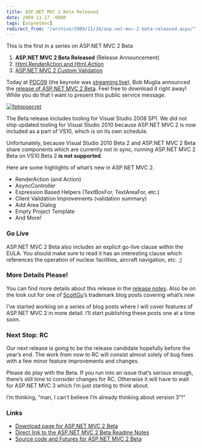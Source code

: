 ```yaml
---
title: ASP.NET MVC 2 Beta Released
date: 2009-11-17 -0800
tags: [aspnetmvc]
redirect_from: "/archive/2009/11/16/asp.net-mvc-2-beta-released.aspx/"
---
```


This is the first in a series on ASP.NET MVC 2 Beta

1.  **ASP.NET MVC 2 Beta Released** (Release Announcement)
2.  [Html.RenderAction and
    Html.Action](https://haacked.com/archive/2009/11/18/aspnetmvc2-render-action.aspx "RenderAction")
3.  [ASP.NET MVC 2 Custom
    Validation](https://haacked.com/archive/2009/11/19/aspnetmvc2-custom-validation.aspx "Custom Validation")

Today at [PDC09](http://microsoftpdc.com/ "PDC 2009") (the keynote was
[streaming live](http://microsoftpdc.com/ "Microsoft PDC")), Bob Muglia
announced the [release of ASP.NET MVC 2
Beta](http://go.microsoft.com/fwlink/?LinkID=157068 "ASP.NET MVC 2 Beta").
Feel free to download it right away! While you do that I want to present
this public service message.

[![fptopsecret](https://haacked.com/images/haacked_com/WindowsLiveWriter/ASP.NETMVC2Beta_99BE/fptopsecret_3.jpg "fptopsecret")](http://oddlyspecific.com/2009/11/i-guess-the-secret-is-out-now/ "OddlySpecific.com: Please Drive Safely")

The Beta release includes tooling for Visual Studio 2008 SP1. We did not
ship updated tooling for Visual Studio 2010 because ASP.NET MVC 2 is now
included as a part of VS10, which is on its own schedule.

Unfortunately, because Visual Studio 2010 Beta 2 and ASP.NET MVC 2 Beta
share components which are currently not in sync, running ASP.NET MVC 2
Beta on VS10 Beta 2 **is not supported**.

Here are some highlights of what’s new in ASP.NET MVC 2.

-   RenderAction (and Action)
-   AsyncController
-   Expression Based Helpers (TextBoxFor, TextAreaFor, etc.)
-   Client Validation Improvements (validation summary)
-   Add Area Dialog
-   Empty Project Template
-   And More!

### Go Live

ASP.NET MVC 2 Beta also includes an explicit go-live clause within the
EULA. You should make sure to read it has an interesting clause which
references the operation of nuclear facilities, aircraft navigation,
etc. ;)

### More Details Please!

You can find more details about this release in the [release
notes](http://go.microsoft.com/fwlink/?LinkID=157069 "ASP.NET MVC 2 Beta Release Notes").
Also be on the look out for one of
[ScottGu](http://weblogs.asp.net/scottgu/ "Scott Guthrie's Blog")’s
trademark blog posts covering what’s new

I’ve started working on a series of blog posts where I will cover
features of ASP.NET MVC 2 in more detail. I’ll start publishing these
posts one at a time soon.

### Next Stop: RC

Our next release is going to be the release candidate hopefully before
the year’s end. The work from now to RC will consist almost solely of
bug fixes with a few minor feature improvements and changes.

Please do play with the Beta. If you run into an issue that’s serious
enough, there’s still time to consider changes for RC. Otherwise it will
have to wait for ASP.NET MVC 3 which I’m just starting to think about.

I’m thinking, “man, I can’t believe I’m already thinking about version
3"!”

### Links

-   [Download page for ASP.NET MVC 2
    Beta](http://go.microsoft.com/fwlink/?LinkID=157068 "Download Link")
-   [Direct link to the ASP.NET MVC 2 Beta Readme
    Notes](http://go.microsoft.com/fwlink/?LinkID=157069 "ASP.NET MVC 2 Beta Readme")
-   [Source code and Futures for ASP.NET MVC 2
    Beta](http://aspnet.codeplex.com/Release/ProjectReleases.aspx?ReleaseId=36054 "ASP.NET MVC 2 Beta on CodePlex")

